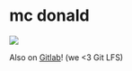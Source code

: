 # mc donald 

<img src="f2fee18928e2a527a800fe311ba4a955.gif"/>

Also on [Gitlab](https://gitlab.com/pilksoc/)! (we <3 Git LFS)
